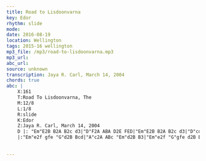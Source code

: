 ```yaml
---
title: Road to Lisdoonvarna
key: Edor
rhythm: slide
mode: 
date: 2016-08-19
location: Wellington
tags: 2015-16 wellington
mp3_file: /mp3/road-to-lisdoonvarna.mp3
mp3_url: 
abc_url: 
source: unknown
transcription: Jaya R. Carl, March 14, 2004
chords: true
abc: |
    X:161
    T:Road To Lisdoonvarna, The
    M:12/8
    L:1/8
    R:slide
    K:Edor
    Z:Jaya R. Carl, March 14, 2004
    D |: "Em"E2B B2A B2c d3|"D"F2A ABA D2E FED|"Em"E2B B2A B2c d3|"D"cdc B2A "Em"B2E E3:|
    |:"Em"e2f gfe "G"d2B Bcd|"A"c2A ABc "Em"d2B B3|"Em"e2f "G"gfe d2B Bcd|"A"cdc "Bm"B2A "Em"B2E E3:|
    
    
---
```


